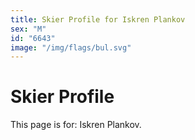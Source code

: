```yaml
---
title: Skier Profile for Iskren Plankov
sex: "M"
id: "6643"
image: "/img/flags/bul.svg" 
---
```


# Skier Profile

This page is for: Iskren Plankov.
    